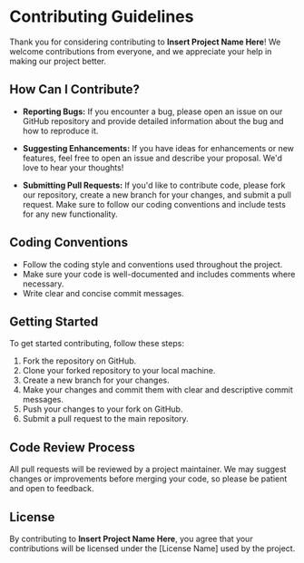 # Contributing Guidelines

Thank you for considering contributing to **Insert Project Name Here**! We welcome contributions from everyone, and we appreciate your help in making our project better.

## How Can I Contribute?

- **Reporting Bugs:** If you encounter a bug, please open an issue on our GitHub repository and provide detailed information about the bug and how to reproduce it.

- **Suggesting Enhancements:** If you have ideas for enhancements or new features, feel free to open an issue and describe your proposal. We'd love to hear your thoughts!

- **Submitting Pull Requests:** If you'd like to contribute code, please fork our repository, create a new branch for your changes, and submit a pull request. Make sure to follow our coding conventions and include tests for any new functionality.

## Coding Conventions

- Follow the coding style and conventions used throughout the project.
- Make sure your code is well-documented and includes comments where necessary.
- Write clear and concise commit messages.

## Getting Started

To get started contributing, follow these steps:

1. Fork the repository on GitHub.
2. Clone your forked repository to your local machine.
3. Create a new branch for your changes.
4. Make your changes and commit them with clear and descriptive commit messages.
5. Push your changes to your fork on GitHub.
6. Submit a pull request to the main repository.

## Code Review Process

All pull requests will be reviewed by a project maintainer. We may suggest changes or improvements before merging your code, so please be patient and open to feedback.

## License

By contributing to **Insert Project Name Here**, you agree that your contributions will be licensed under the [License Name] used by the project.
